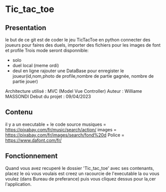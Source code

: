 # Tic_tac_toe
## Presentation
le but de ce git est de coder le jeu TicTacToe en python
connecter des joueurs pour faires des duels, importer des fichiers pour les images de font et profile
Trois mode seront disponnible:
- solo
- duel local (meme ordi)
- deul en ligne
rajouter une DataBase pour enregister le joueur(id,nom,photo de profile,nombre de partie gagnée, nombre de partie jouer)

Architecture utilisé : MVC (Model Vue Controller) 
Auteur : Williame MASSONDI
Debut du projet : 09/04/2023

## Contenu
il y a un executable + le code source
musiques = https://pixabay.com/fr/music/search/action/
images = https://pixabay.com/fr/images/search/fond%20d
Police = https://www.dafont.com/fr/

## Fonctionnement
Quand vous avez recuperé le dossier 'Tic_tac_toe' avec ses contenants, placez le où vous voulais est creez un racourcie de l'executable la ou vous voulez (dans Bureau de preferance) puis vous cliquez dessus pour la,cer l'application.
